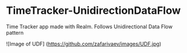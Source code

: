 # TimeTracker-UnidirectionDataFlow
Time Tracker app made with Realm. Follows Unidirectional Data Flow pattern

![Image of UDF]
(https://github.com/zafarivaev/images/UDF.jpg)
